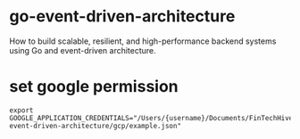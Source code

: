 # go-event-driven-architecture
How to build scalable, resilient, and high-performance backend systems using Go and event-driven architecture.

# set google permission
```
export GOOGLE_APPLICATION_CREDENTIALS="/Users/{username}/Documents/FinTechHive/events/go-event-driven-architecture/gcp/example.json"
```